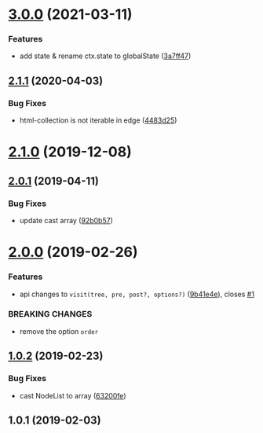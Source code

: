 <a name="3.0.0"></a>

# [3.0.0](https://github.com/imcuttle/visit-tree/compare/v2.1.1...v3.0.0) (2021-03-11)

### Features

- add state & rename ctx.state to globalState ([3a7ff47](https://github.com/imcuttle/visit-tree/commit/3a7ff47))

<a name="2.1.1"></a>

## [2.1.1](https://github.com/imcuttle/visit-tree/compare/v2.1.0...v2.1.1) (2020-04-03)

### Bug Fixes

- html-collection is not iterable in edge ([4483d25](https://github.com/imcuttle/visit-tree/commit/4483d25))

<a name="2.1.0"></a>

# [2.1.0](https://github.com/imcuttle/visit-tree/compare/v2.0.1...v2.1.0) (2019-12-08)

<a name="2.0.1"></a>

## [2.0.1](https://github.com/imcuttle/visit-tree/compare/v2.0.0...v2.0.1) (2019-04-11)

### Bug Fixes

- update cast array ([92b0b57](https://github.com/imcuttle/visit-tree/commit/92b0b57))

<a name="2.0.0"></a>

# [2.0.0](https://github.com/imcuttle/visit-tree/compare/v1.0.2...v2.0.0) (2019-02-26)

### Features

- api changes to `visit(tree, pre, post?, options?)` ([9b41e4e](https://github.com/imcuttle/visit-tree/commit/9b41e4e)), closes [#1](https://github.com/imcuttle/visit-tree/issues/1)

### BREAKING CHANGES

- remove the option `order`

<a name="1.0.2"></a>

## [1.0.2](https://github.com/imcuttle/visit-tree/compare/v1.0.1...v1.0.2) (2019-02-23)

### Bug Fixes

- cast NodeList to array ([63200fe](https://github.com/imcuttle/visit-tree/commit/63200fe))

<a name="1.0.1"></a>

## 1.0.1 (2019-02-03)
